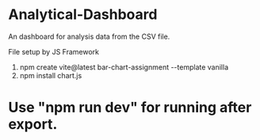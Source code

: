 # Analytical-Dashboard
An dashboard for analysis data from the CSV file.

File setup by JS Framework
1. npm create vite@latest bar-chart-assignment --template vanilla
2. npm install chart.js
   
# Use "npm run dev" for running after export.
